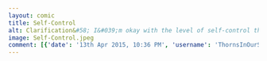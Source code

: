 ```yaml
---
layout: comic
title: Self-Control
alt: Clarification&#58; I&#039;m okay with the level of self-control that I have.
image: Self-Control.jpeg
comment: [{'date': '13th Apr 2015, 10:36 PM', 'username': 'ThornsInOurSide', 'comment': 'I really hoped the Rubik&#039;s cube guy would not become a recurrent character.  He looks like he might be dead, though, so it&#039;s all good...'}]
---
```

